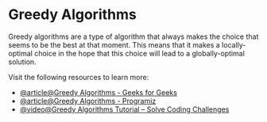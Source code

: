 # Greedy Algorithms

Greedy algorithms are a type of algorithm that always makes the choice that seems to be the best at that moment. This means that it makes a locally-optimal choice in the hope that this choice will lead to a globally-optimal solution.

Visit the following resources to learn more:

- [@article@Greedy Algorithms - Geeks for Geeks](https://www.geeksforgeeks.org/greedy-algorithms/)
- [@article@Greedy Algorithms - Programiz](https://www.programiz.com/dsa/greedy-algorithm)
- [@video@Greedy Algorithms Tutorial – Solve Coding Challenges](https://www.youtube.com/watch?v=bC7o8P_Ste4)

